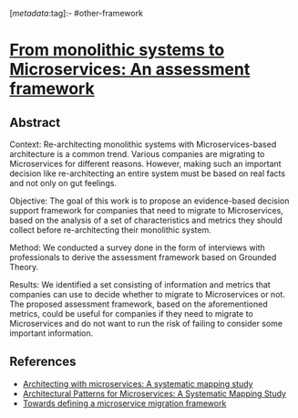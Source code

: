 <!-- deno-fmt-ignore-start -->

[_metadata_:tag]:- #other-framework

<!-- deno-fmt-ignore-end -->

# [From monolithic systems to Microservices: An assessment framework](https://doi.org/10.1016/j.infsof.2021.106600)

## Abstract

Context: Re-architecting monolithic systems with Microservices-based
architecture is a common trend. Various companies are migrating to Microservices
for different reasons. However, making such an important decision like
re-architecting an entire system must be based on real facts and not only on gut
feelings.

Objective: The goal of this work is to propose an evidence-based decision
support framework for companies that need to migrate to Microservices, based on
the analysis of a set of characteristics and metrics they should collect before
re-architecting their monolithic system.

Method: We conducted a survey done in the form of interviews with professionals
to derive the assessment framework based on Grounded Theory.

Results: We identified a set consisting of information and metrics that
companies can use to decide whether to migrate to Microservices or not. The
proposed assessment framework, based on the aforementioned metrics, could be
useful for companies if they need to migrate to Microservices and do not want to
run the risk of failing to consider some important information.

## References

- [Architecting with microservices: A systematic mapping study](./architecting-with-microservices-a-systematic-mapping-study.md)
- [Architectural Patterns for Microservices: A Systematic Mapping Study](./architectural-patterns-for-microservices-a-systematic-mapping-study.md)
- [Towards defining a microservice migration framework](./towards-defining-a-microservice-migration-framework.md)
